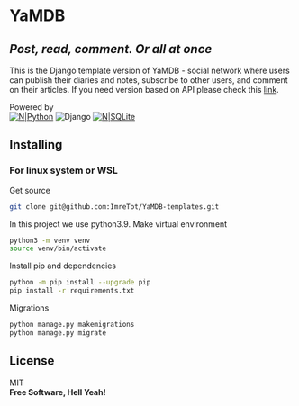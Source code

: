 # YaMDB
## _Post, read, comment. Or all at once_
This is the Django template version of YaMDB - social network where users can publish their diaries and notes, subscribe to other users, and comment on their articles. If you need version based on API please check this [link][YaMDB-templates].

Powered by  
[![N|Python](https://img.shields.io/badge/python-3670A0?style=for-the-badge&logo=python&logoColor=ffdd54)](https://www.python.org/)
![Django](https://img.shields.io/badge/django-%23092E20.svg?style=for-the-badge&logo=django&logoColor=white)
[![N|SQLite](https://img.shields.io/badge/sqlite-%2307405e.svg?style=for-the-badge&logo=sqlite&logoColor=white)](https://www.sqlite.org/index.html)

## Installing
### For linux system or WSL
Get source
```sh
git clone git@github.com:ImreTot/YaMDB-templates.git
```
In this project we use python3.9. Make virtual environment
```sh
python3 -m venv venv
source venv/bin/activate
```
Install pip and dependencies
```sh
python -m pip install --upgrade pip
pip install -r requirements.txt
```
Migrations
```sh
python manage.py makemigrations
python manage.py migrate
```

## License

MIT  
**Free Software, Hell Yeah!**

[YaMDB-templates]: <https://github.com/ImreTot/api_yamdb>
[Roman]:<https://github.com/ImreTot>
[Valeria]:<https://github.com/ValeriaKolesnikova>
[destiny986]:<https://github.com/destiny986>
